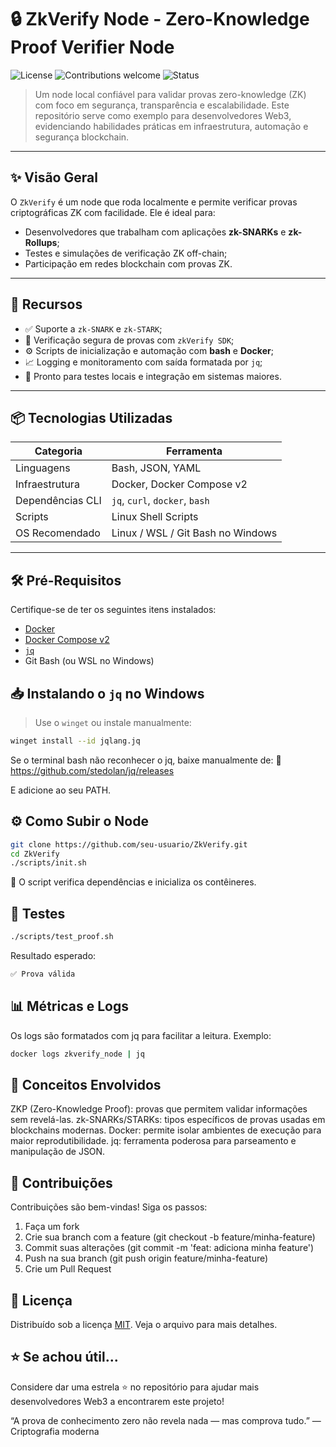 # 🔒 ZkVerify Node - Zero-Knowledge Proof Verifier Node

![License](https://img.shields.io/badge/license-MIT-green.svg)
![Contributions welcome](https://img.shields.io/badge/contributions-welcome-brightgreen.svg)
![Status](https://img.shields.io/badge/status-active-blue.svg)

> Um node local confiável para validar provas zero-knowledge (ZK) com foco em segurança, transparência e escalabilidade. Este repositório serve como exemplo para desenvolvedores Web3, evidenciando habilidades práticas em infraestrutura, automação e segurança blockchain.

---

## ✨ Visão Geral

O `ZkVerify` é um node que roda localmente e permite verificar provas criptográficas ZK com facilidade. Ele é ideal para:

- Desenvolvedores que trabalham com aplicações **zk-SNARKs** e **zk-Rollups**;
- Testes e simulações de verificação ZK off-chain;
- Participação em redes blockchain com provas ZK.

---

## 🚀 Recursos

- ✅ Suporte a `zk-SNARK` e `zk-STARK`;
- 🔐 Verificação segura de provas com `zkVerify SDK`;
- ⚙️ Scripts de inicialização e automação com **bash** e **Docker**;
- 📈 Logging e monitoramento com saída formatada por `jq`;
- 🧱 Pronto para testes locais e integração em sistemas maiores.

---

## 📦 Tecnologias Utilizadas

| Categoria          | Ferramenta                      |
|--------------------|---------------------------------|
| Linguagens         | Bash, JSON, YAML                |
| Infraestrutura     | Docker, Docker Compose v2       |
| Dependências CLI   | `jq`, `curl`, `docker`, `bash`  |
| Scripts            | Linux Shell Scripts             |
| OS Recomendado     | Linux / WSL / Git Bash no Windows |

---

## 🛠️ Pré-Requisitos

Certifique-se de ter os seguintes itens instalados:

- [Docker](https://www.docker.com/)
- [Docker Compose v2](https://docs.docker.com/compose/)
- [`jq`](https://jqlang.github.io/jq/download/)
- Git Bash (ou WSL no Windows)

## 📥 Instalando o `jq` no Windows

> Use o `winget` ou instale manualmente:

```bash
winget install --id jqlang.jq
```

Se o terminal bash não reconhecer o jq, baixe manualmente de:
🔗 https://github.com/stedolan/jq/releases

E adicione ao seu PATH.

## ⚙️ Como Subir o Node

```bash
git clone https://github.com/seu-usuario/ZkVerify.git
cd ZkVerify
./scripts/init.sh
```

📌 O script verifica dependências e inicializa os contêineres.

## 🧪 Testes

```bash
./scripts/test_proof.sh
```

Resultado esperado:

```bash
✅ Prova válida
```

## 📊 Métricas e Logs

Os logs são formatados com jq para facilitar a leitura. Exemplo:

```bash
docker logs zkverify_node | jq
```

## 🧠 Conceitos Envolvidos

ZKP (Zero-Knowledge Proof): provas que permitem validar informações sem revelá-las.
zk-SNARKs/STARKs: tipos específicos de provas usadas em blockchains modernas.
Docker: permite isolar ambientes de execução para maior reprodutibilidade.
jq: ferramenta poderosa para parseamento e manipulação de JSON.

## 🤝 Contribuições

Contribuições são bem-vindas! Siga os passos:

1. Faça um fork
2. Crie sua branch com a feature (git checkout -b feature/minha-feature)
3. Commit suas alterações (git commit -m 'feat: adiciona minha feature')
4. Push na sua branch (git push origin feature/minha-feature)
5. Crie um Pull Request

## 🧾 Licença
Distribuído sob a licença [MIT](LICENSE). Veja o arquivo para mais detalhes.

## ⭐️ Se achou útil...
Considere dar uma estrela ⭐️ no repositório para ajudar mais desenvolvedores Web3 a encontrarem este projeto!

“A prova de conhecimento zero não revela nada — mas comprova tudo.”
— Criptografia moderna


